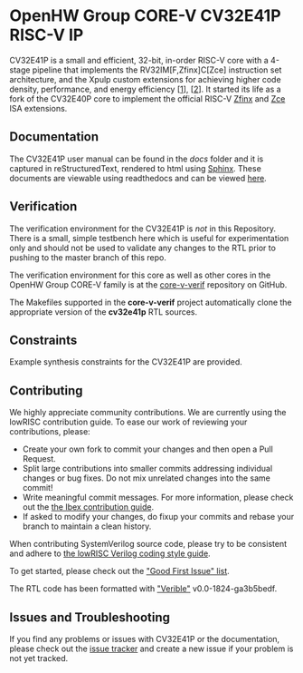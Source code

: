 # OpenHW Group CORE-V CV32E41P RISC-V IP

CV32E41P is a small and efficient, 32-bit, in-order RISC-V core with a 4-stage pipeline that implements
the RV32IM\[F,Zfinx\]C\[Zce\] instruction set architecture, and the Xpulp custom extensions for achieving
higher code density, performance, and energy efficiency \[[1](https://doi.org/10.1109/TVLSI.2017.2654506)\], \[[2](https://doi.org/10.1109/PATMOS.2017.8106976)\].
It started its life as a fork of the CV32E40P core to implement the official RISC-V [Zfinx](https://github.com/riscv/riscv-zfinx/blob/main/zfinx-spec-20210511-0.41.pdf) and [Zce](https://github.com/riscv/riscv-code-size-reduction/releases/tag/V0.50.1-TOOLCHAIN-DEV) ISA extensions.

## Documentation

The CV32E41P user manual can be found in the _docs_ folder and it is
captured in reStructuredText, rendered to html using [Sphinx](https://docs.readthedocs.io/en/stable/intro/getting-started-with-sphinx.html).
These documents are viewable using readthedocs and can be viewed [here](https://docs.openhwgroup.org/projects/openhw-group-cv32e41p/).

## Verification
The verification environment for the CV32E41P is _not_ in this Repository.  There is a small, simple testbench here which is
useful for experimentation only and should not be used to validate any changes to the RTL prior to pushing to the master
branch of this repo.

The verification environment for this core as well as other cores in the OpenHW Group CORE-V family is at the
[core-v-verif](https://github.com/openhwgroup/core-v-verif) repository on GitHub.

The Makefiles supported in the **core-v-verif** project automatically clone the appropriate version of the **cv32e41p**  RTL sources.

## Constraints
Example synthesis constraints for the CV32E41P are provided.

## Contributing

We highly appreciate community contributions. We are currently using the lowRISC contribution guide.
To ease our work of reviewing your contributions,
please:

* Create your own fork to commit your changes and then open a Pull Request.
* Split large contributions into smaller commits addressing individual changes or bug fixes. Do not
  mix unrelated changes into the same commit!
* Write meaningful commit messages. For more information, please check out the [the Ibex contribution
  guide](https://github.com/lowrisc/ibex/blob/master/CONTRIBUTING.md).
* If asked to modify your changes, do fixup your commits and rebase your branch to maintain a
  clean history.

When contributing SystemVerilog source code, please try to be consistent and adhere to [the lowRISC Verilog
coding style guide](https://github.com/lowRISC/style-guides/blob/master/VerilogCodingStyle.md).

To get started, please check out the ["Good First Issue"
 list](https://github.com/openhwgroup/cv32e41p/issues?q=is%3Aissue+is%3Aopen+-label%3Astatus%3Aresolved+label%3A%22good+first+issue%22).

The RTL code has been formatted with ["Verible"](https://github.com/google/verible) v0.0-1824-ga3b5bedf.

## Issues and Troubleshooting

If you find any problems or issues with CV32E41P or the documentation, please check out the [issue
 tracker](https://github.com/openhwgroup/cv32e41p/issues) and create a new issue if your problem is
not yet tracked.

